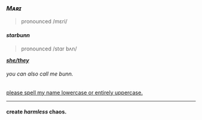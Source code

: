 ### ***Mᴀʀɪ***
> pronounced /mɛri/

#### *starbunn*
> pronounced /stɑr bʌn/
 
***[she/they](https://pronoun.is/she/:or/they)***
 
###### you can also call me *bunn*.

[please spell my name lowercase or entirely uppercase.](https://iliana.fyi/lowercase/)

---
#### create *harmless* chaos.
